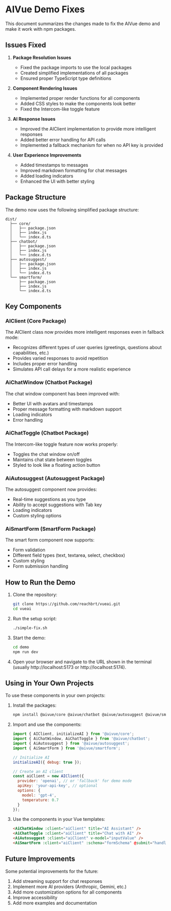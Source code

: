 # AIVue Demo Fixes

This document summarizes the changes made to fix the AIVue demo and make it work with npm packages.

## Issues Fixed

1. **Package Resolution Issues**
   - Fixed the package imports to use the local packages
   - Created simplified implementations of all packages
   - Ensured proper TypeScript type definitions

2. **Component Rendering Issues**
   - Implemented proper render functions for all components
   - Added CSS styles to make the components look better
   - Fixed the Intercom-like toggle feature

3. **AI Response Issues**
   - Improved the AIClient implementation to provide more intelligent responses
   - Added better error handling for API calls
   - Implemented a fallback mechanism for when no API key is provided

4. **User Experience Improvements**
   - Added timestamps to messages
   - Improved markdown formatting for chat messages
   - Added loading indicators
   - Enhanced the UI with better styling

## Package Structure

The demo now uses the following simplified package structure:

```
dist/
  ├── core/
  │   ├── package.json
  │   ├── index.js
  │   └── index.d.ts
  ├── chatbot/
  │   ├── package.json
  │   ├── index.js
  │   └── index.d.ts
  ├── autosuggest/
  │   ├── package.json
  │   ├── index.js
  │   └── index.d.ts
  └── smartform/
      ├── package.json
      ├── index.js
      └── index.d.ts
```

## Key Components

### AIClient (Core Package)

The AIClient class now provides more intelligent responses even in fallback mode:

- Recognizes different types of user queries (greetings, questions about capabilities, etc.)
- Provides varied responses to avoid repetition
- Includes proper error handling
- Simulates API call delays for a more realistic experience

### AiChatWindow (Chatbot Package)

The chat window component has been improved with:

- Better UI with avatars and timestamps
- Proper message formatting with markdown support
- Loading indicators
- Error handling

### AiChatToggle (Chatbot Package)

The Intercom-like toggle feature now works properly:

- Toggles the chat window on/off
- Maintains chat state between toggles
- Styled to look like a floating action button

### AiAutosuggest (Autosuggest Package)

The autosuggest component now provides:

- Real-time suggestions as you type
- Ability to accept suggestions with Tab key
- Loading indicators
- Custom styling options

### AiSmartForm (SmartForm Package)

The smart form component now supports:

- Form validation
- Different field types (text, textarea, select, checkbox)
- Custom styling
- Form submission handling

## How to Run the Demo

1. Clone the repository:
   ```bash
   git clone https://github.com/reachbrt/vueai.git
   cd vueai
   ```

2. Run the setup script:
   ```bash
   ./simple-fix.sh
   ```

3. Start the demo:
   ```bash
   cd demo
   npm run dev
   ```

4. Open your browser and navigate to the URL shown in the terminal (usually http://localhost:5173 or http://localhost:5174).

## Using in Your Own Projects

To use these components in your own projects:

1. Install the packages:
   ```bash
   npm install @aivue/core @aivue/chatbot @aivue/autosuggest @aivue/smartform
   ```

2. Import and use the components:
   ```javascript
   import { AIClient, initializeAI } from '@aivue/core';
   import { AiChatWindow, AiChatToggle } from '@aivue/chatbot';
   import { AiAutosuggest } from '@aivue/autosuggest';
   import { AiSmartForm } from '@aivue/smartform';
   
   // Initialize AI
   initializeAI({ debug: true });
   
   // Create an AI client
   const aiClient = new AIClient({
     provider: 'openai', // or 'fallback' for demo mode
     apiKey: 'your-api-key', // optional
     options: {
       model: 'gpt-4',
       temperature: 0.7
     }
   });
   ```

3. Use the components in your Vue templates:
   ```html
   <AiChatWindow :client="aiClient" title="AI Assistant" />
   <AiChatToggle :client="aiClient" title="Chat with AI" />
   <AiAutosuggest :client="aiClient" v-model="inputValue" />
   <AiSmartForm :client="aiClient" :schema="formSchema" @submit="handleSubmit" />
   ```

## Future Improvements

Some potential improvements for the future:

1. Add streaming support for chat responses
2. Implement more AI providers (Anthropic, Gemini, etc.)
3. Add more customization options for all components
4. Improve accessibility
5. Add more examples and documentation
